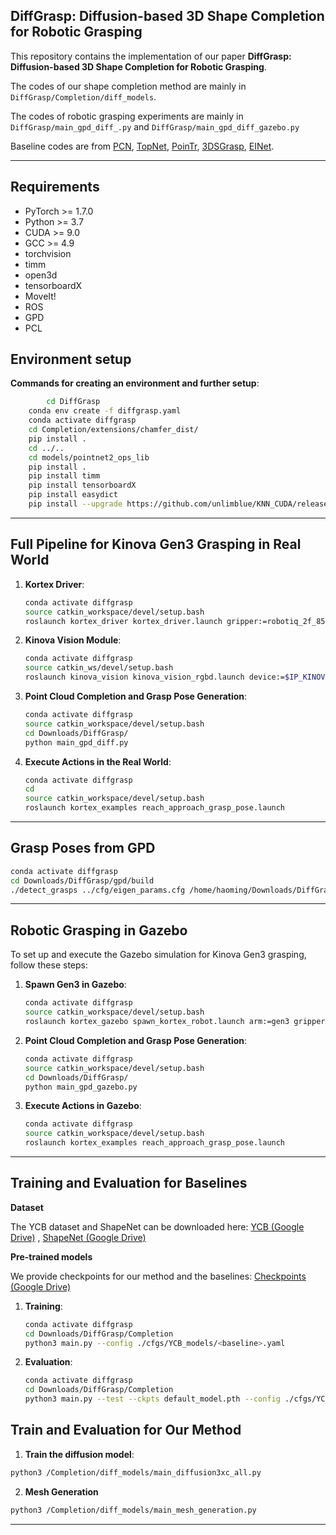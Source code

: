 ## DiffGrasp: Diffusion-based 3D Shape Completion for Robotic Grasping
This repository contains the implementation of our paper **DiffGrasp: Diffusion-based 3D Shape Completion for Robotic Grasping**. 

The codes of our shape completion method are mainly in `DiffGrasp/Completion/diff_models`.

The codes of robotic grasping experiments are mainly in `DiffGrasp/main_gpd_diff_.py` and `DiffGrasp/main_gpd_diff_gazebo.py`

Baseline codes are from [PCN](https://github.com/qinglew/PCN-PyTorch), [TopNet](https://github.com/yuxumin/PoinTr/tree/master), [PoinTr](https://github.com/yuxumin/PoinTr/tree/master), [3DSGrasp](https://github.com/NunoDuarte/3DSGrasp), [EINet](https://github.com/corecai163/EINet).

---

## Requirements

- PyTorch >= 1.7.0
- Python >= 3.7
- CUDA >= 9.0
- GCC >= 4.9
- torchvision
- timm
- open3d
- tensorboardX
- MoveIt!
- ROS
- GPD
- PCL


## Environment setup
**Commands for creating an environment and further setup**:
```bash
        cd DiffGrasp
	conda env create -f diffgrasp.yaml
	conda activate diffgrasp
	cd Completion/extensions/chamfer_dist/
	pip install .
	cd ../..
	cd models/pointnet2_ops_lib
	pip install .
	pip install timm
	pip install tensorboardX
	pip install easydict
	pip install --upgrade https://github.com/unlimblue/KNN_CUDA/releases/download/0.2/KNN_CUDA-0.2-py3-none-any.whl
```

---

## Full Pipeline for Kinova Gen3 Grasping in Real World

1. **Kortex Driver**:
    ```bash
    conda activate diffgrasp
    source catkin_workspace/devel/setup.bash
    roslaunch kortex_driver kortex_driver.launch gripper:=robotiq_2f_85
    ```

2. **Kinova Vision Module**:
    ```bash
    conda activate diffgrasp
    source catkin_ws/devel/setup.bash
    roslaunch kinova_vision kinova_vision_rgbd.launch device:=$IP_KINOVA
    ```

3. **Point Cloud Completion and Grasp Pose Generation**:
    ```bash
    conda activate diffgrasp
    source catkin_workspace/devel/setup.bash
    cd Downloads/DiffGrasp/
    python main_gpd_diff.py
    ```

4. **Execute Actions in the Real World**:
    ```bash
    conda activate diffgrasp
    cd
    source catkin_workspace/devel/setup.bash
    roslaunch kortex_examples reach_approach_grasp_pose.launch
    ```
    
---

## Grasp Poses from GPD
```bash
conda activate diffgrasp
cd Downloads/DiffGrasp/gpd/build
./detect_grasps ../cfg/eigen_params.cfg /home/haoming/Downloads/DiffGrasp/tmp_data/complete_pc.pcd
```

---

## Robotic Grasping in Gazebo

To set up and execute the Gazebo simulation for Kinova Gen3 grasping, follow these steps:

1. **Spawn Gen3 in Gazebo**:
    ```bash
    conda activate diffgrasp
    source catkin_workspace/devel/setup.bash
    roslaunch kortex_gazebo spawn_kortex_robot.launch arm:=gen3 gripper:=robotiq_2f_85 dof:=7 vision:=true sim:=true
    ```

2. **Point Cloud Completion and Grasp Pose Generation**:
    ```bash
    conda activate diffgrasp
    source catkin_workspace/devel/setup.bash
    cd Downloads/DiffGrasp/
    python main_gpd_gazebo.py
    ```

3. **Execute Actions in Gazebo**:
    ```bash
    conda activate diffgrasp
    source catkin_workspace/devel/setup.bash
    roslaunch kortex_examples reach_approach_grasp_pose.launch
    ```

---

## Training and Evaluation for Baselines 

**Dataset**

The YCB dataset and ShapeNet can be downloaded here: [YCB (Google Drive)](https://drive.google.com/file/d/1jFL5fVTjUhlfNtkPHetgpkTvN14Cgf_1/view?usp=drive_link)
, [ShapeNet (Google Drive)](https://drive.google.com/file/d/1jFL5fVTjUhlfNtkPHetgpkTvN14Cgf_1/view?usp=drive_link)

**Pre-trained models**

We provide checkpoints for our method and the baselines: [Checkpoints (Google Drive)](https://drive.google.com/file/d/1teSRmxWky_ZV2D6WUoRWabS1b42HKjou/view?usp=drive_link)

1. **Training**:
    ```bash
    conda activate diffgrasp
    cd Downloads/DiffGrasp/Completion
    python3 main.py --config ./cfgs/YCB_models/<baseline>.yaml
    ```

2. **Evaluation**:
    ```bash
    conda activate diffgrasp
    cd Downloads/DiffGrasp/Completion
    python3 main.py --test --ckpts default_model.pth --config ./cfgs/YCB_models/<baseline>.yaml
    ```

## Train and Evaluation for Our Method
1. **Train the diffusion model**:
```bash
python3 /Completion/diff_models/main_diffusion3xc_all.py
```

2. **Mesh Generation**
```bash
python3 /Completion/diff_models/main_mesh_generation.py
```

---
